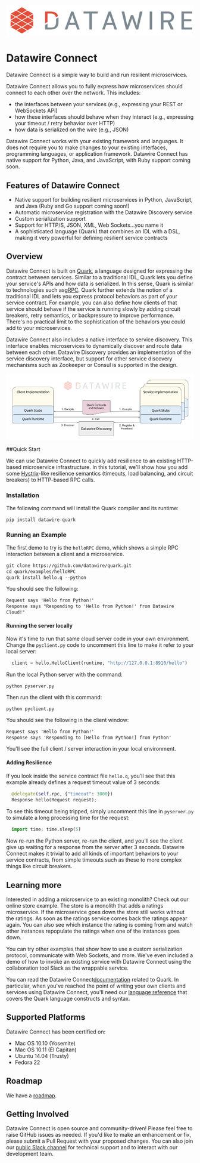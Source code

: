 ![Datawire](static-files/dw-logo.png)

# Datawire Connect

Datawire Connect is a simple way to build and run resilient microservices.

Datawire Connect allows you to fully express how microservices should connect to each other over the network. This includes:

* the interfaces between your services (e.g., expressing your REST or WebSockets API)
* how these interfaces should behave when they interact (e.g.,
  expressing your timeout / retry behavior over HTTP)
* how data is serialized on the wire (e.g., JSON)

Datawire Connect works with your existing framework and languages. It does not require you to make changes to your existing interfaces, programming languages, or application framework. Datawire Connect has native support for Python, Java, and JavaScript, with Ruby support coming soon.

## Features of Datawire Connect

* Native support for building resilient microservices in Python, JavaScript,
and Java (Ruby and Go support coming soon!)
* Automatic microservice registration with the Datawire Discovery service
* Custom serialization support
* Support for HTTP/S, JSON, XML, Web Sockets...you name it
* A sophisticated language (Quark) that combines an IDL with a DSL, making it
very powerful for defining resilient service contracts

## Overview

Datawire Connect is built on [Quark](https://github.com/datawire/quark), a language designed for expressing the contract between services. Similar to a traditional IDL, Quark lets you define your service's APIs and how data is serialized. In this sense, Quark is similar to technologies such as[gRPC](http://www.grpc.io). Quark further extends the notion of a traditional IDL and lets you express protocol behaviors as part of your service contract. For example, you can also define how clients of that service should behave if the service is running slowly by adding circuit breakers, retry semantics, or backpressure to improve performance. There's no practical limit to the sophistication of the behaviors you could add to your microservices.

Datawire Connect also includes a native interface to service discovery. This interface enables microservices to dynamically discover and route data between each other. Datawire Discovery provides an implementation of the service discovery interface, but support for other service discovery mechanisms such as Zookeeper or Consul is supported in the design.

![Datawire Connect](static-files/dw-connect.png)

##Quick Start

We can use Datawire Connect to quickly add resilience to an existing HTTP-based microservice infrastructure. In this tutorial, we'll show how you add some [Hystrix](https://github.com/Netflix/Hystrix)-like resilience semantics (timeouts, load balancing, and circuit breakers) to HTTP-based RPC calls.

### Installation

The following command will install the Quark compiler and its runtime:
```
pip install datawire-quark
```
### Running an Example

The first demo to try is the `helloRPC` demo, which shows a simple RPC
interaction between a client and a microservice.

```
git clone https://github.com/datawire/quark.git
cd quark/examples/helloRPC
quark install hello.q --python
```

You should see the following:

```
Request says 'Hello from Python!'
Response says "Responding to 'Hello from Python!' from Datawire Cloud!"
```

#### Running the server locally  

Now it's time to run that same cloud server code in your own environment. Change the `pyclient.py` code to uncomment this line to make it refer to your local server:
```python
  client = hello.HelloClient(runtime, "http://127.0.0.1:8910/hello")

```
Run the local Python server with the command:
```
python pyserver.py
```
Then run the client with this command:
```
python pyclient.py
```
You should see the following in the client window:

```
Request says 'Hello from Python!'
Response says 'Responding to [Hello from Python!] from Python'
```
You'll see the full client / server interaction in your local environment.

#### Adding Resilience

If you look inside the service contract file `hello.q`, you'll see that this example already defines a request timeout value of 3 seconds:

```python
  @delegate(self.rpc, {"timeout": 3000})
  Response hello(Request request);
```

To see this timeout being tripped, simply uncomment this line in `pyserver.py` to simulate a long processing time for the request:
```python
  import time; time.sleep(5)
```

Now re-run the Python server, re-run the client, and you'll see the client give up waiting for a response from the server after 3 seconds. Datawire Connect makes it trivial to add all kinds of important behaviors to your service contracts, from simple timeouts such as these to more complex things like circuit breakers.

## Learning more

Interested in adding a microservice to an existing monolith? Check out our online store example. The store is a monolith that adds a ratings microservice. If the microservice goes down the store still works without the ratings. As soon as the ratings service comes back the ratings appear again. You can also see which instance the rating is coming from and watch other instances repopulate the ratings when one of the instances goes down.

You can try other examples that show how to use a custom serialization protocol, communicate with Web Sockets, and more. We've even included a demo of how to invoke an existing service with Datawire Connect using the collaboration tool Slack as the wrappable service.

You can read the Datawire Connect[documentation](http://datawire.github.io/quark/0.4/index.html) related to Quark. In particular, when you've reached the point of writing your own clients and services using Datawire Connect, you'll need our [language reference](http://datawire.github.io/quark/0.4/language-reference/index.html) that covers the Quark language constructs and syntax.

## Supported Platforms

Datawire Connect has been certified on:

* Mac OS 10.10 (Yosemite)
* Mac OS 10.11 (El Capitan)
* Ubuntu 14.04 (Trusty)
* Fedora 22

## Roadmap

We have a [roadmap](https://github.com/datawire/datawire-connect/blob/master/ROADMAP.md).

## Getting Involved

Datawire Connect is open source and community-driven! Please feel free to raise GitHub issues as needed. If you'd like to make an enhancement or fix, please submit a Pull Request with your proposed changes. You can also join our [public Slack channel](https://datawire-quark.herokuapp.com/) for technical support and to interact with our development team.
